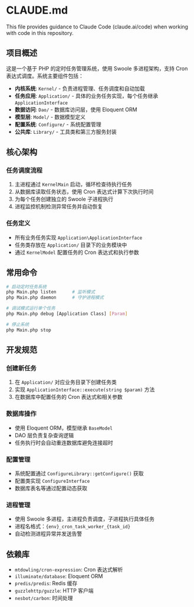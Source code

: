 # CLAUDE.md

This file provides guidance to Claude Code (claude.ai/code) when working with code in this repository.

## 项目概述

这是一个基于 PHP 的定时任务管理系统，使用 Swoole 多进程架构，支持 Cron 表达式调度。系统主要组件包括：

- **内核系统**: `Kernel/` - 负责进程管理、任务调度和自动加载
- **任务应用**: `Application/` - 具体的业务任务实现，每个任务继承 `ApplicationInterface`
- **数据访问**: `Dao/` - 数据库访问层，使用 Eloquent ORM
- **模型层**: `Model/` - 数据模型定义
- **配置系统**: `Configure/` - 系统配置管理
- **公共库**: `Library/` - 工具类和第三方服务封装

## 核心架构

### 任务调度流程
1. 主进程通过 `KernelMain` 启动，循环检查待执行任务
2. 从数据库读取任务状态，使用 Cron 表达式计算下次执行时间
3. 为每个任务创建独立的 Swoole 子进程执行
4. 进程监控机制检测异常任务并自动恢复

### 任务定义
- 所有业务任务实现 `Application\ApplicationInterface`
- 任务类存放在 `Application/` 目录下的业务模块中
- 通过 `KernelModel` 配置任务的 Cron 表达式和执行参数

## 常用命令

```bash
# 启动定时任务系统
php Main.php listen      # 监听模式
php Main.php daemon      # 守护进程模式

# 调试模式运行单个任务
php Main.php debug [Application Class] [Param]

# 停止系统
php Main.php stop
```

## 开发规范

### 创建新任务
1. 在 `Application/` 对应业务目录下创建任务类
2. 实现 `ApplicationInterface::execute(string $param)` 方法
3. 在数据库中配置任务的 Cron 表达式和相关参数

### 数据库操作
- 使用 Eloquent ORM，模型继承 `BaseModel`
- DAO 层负责复杂查询逻辑
- 任务执行时会自动重连数据库避免连接超时

### 配置管理
- 系统配置通过 `ConfigureLibrary::getConfigure()` 获取
- 配置类实现 `ConfigureInterface`
- 数据库表名等通过配置动态获取

### 进程管理
- 使用 Swoole 多进程，主进程负责调度，子进程执行具体任务
- 进程名格式：`{env}_cron_task_worker_{task_id}`
- 自动检测进程异常并发送告警

## 依赖库

- `mtdowling/cron-expression`: Cron 表达式解析
- `illuminate/database`: Eloquent ORM
- `predis/predis`: Redis 缓存
- `guzzlehttp/guzzle`: HTTP 客户端
- `nesbot/carbon`: 时间处理